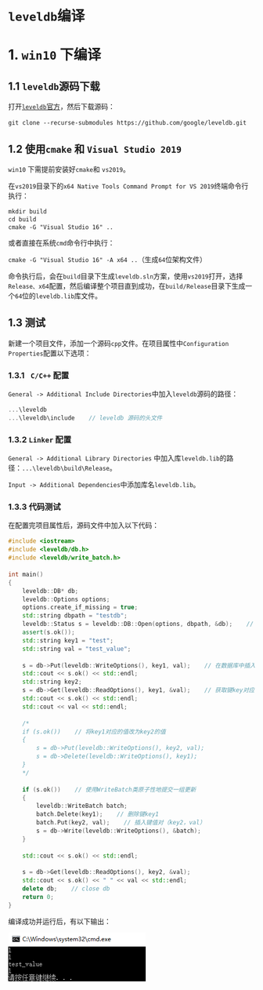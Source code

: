 # `leveldb`编译

# 1. `win10` 下编译

## 1.1 `leveldb`源码下载

打开[`leveldb`官方](https://github.com/google/leveldb)，然后下载源码：

`git clone --recurse-submodules https://github.com/google/leveldb.git`

## 1.2 使用`cmake` 和 `Visual Studio 2019`

`win10` 下需提前安装好`cmake`和 `vs2019`。

在`vs2019`目录下的`x64 Native Tools Command Prompt for VS 2019`终端命令行执行：

```shell
mkdir build
cd build
cmake -G "Visual Studio 16" ..
```

或者直接在系统`cmd`命令行中执行：

`cmake -G "Visual Studio 16" -A x64 ..`（生成`64`位架构文件）

命令执行后，会在`build`目录下生成`leveldb.sln`方案，使用`vs2019`打开，选择`Release、x64`配置，然后编译整个项目直到成功，在`build/Release`目录下生成一个`64`位的`leveldb.lib`库文件。

## 1.3 测试

新建一个项目文件，添加一个源码`cpp`文件。在项目属性中`Configuration Properties`配置以下选项：

### 1.3.1 ` C/C++` 配置

`General -> Additional Include Directories`中加入`leveldb`源码的路径：

```c++
...\leveldb 
...\leveldb\include    // leveldb 源码的头文件
```

### 1.3.2 `Linker` 配置

`General -> Additional Library Directories` 中加入库`leveldb.lib`的路径：`...\leveldb\build\Release`。

`Input -> Additional Dependencies`中添加库名`leveldb.lib`。

### 1.3.3 代码测试

在配置完项目属性后，源码文件中加入以下代码：

```c++
#include <iostream> 
#include <leveldb/db.h>
#include <leveldb/write_batch.h>

int main()
{
	leveldb::DB* db;
	leveldb::Options options;
	options.create_if_missing = true;
	std::string dbpath = "testdb";
	leveldb::Status s = leveldb::DB::Open(options, dbpath, &db);	// 打开一个 leveldb 数据库, 对应于当前路径下 testdb 目录
	assert(s.ok());
	std::string key1 = "test";
	std::string val = "test_value";

	s = db->Put(leveldb::WriteOptions(), key1, val);	// 在数据库中插入(key1, val)键值对
	std::cout << s.ok() << std::endl;
	std::string key2;
	s = db->Get(leveldb::ReadOptions(), key1, &val);	// 获取键key对应的值val
	std::cout << s.ok() << std::endl;
	std::cout << val << std::endl;
	
	/*
	if (s.ok())    // 将key1对应的值改为key2的值
	{
		s = db->Put(leveldb::WriteOptions(), key2, val);
		s = db->Delete(leveldb::WriteOptions(), key1);
	}
	*/

	if (s.ok())    // 使用WriteBatch类原子性地提交一组更新
	{
		leveldb::WriteBatch batch;
		batch.Delete(key1);    // 删除键key1
		batch.Put(key2, val);    // 插入键值对（key2，val）
		s = db->Write(leveldb::WriteOptions(), &batch);
	}

	std::cout << s.ok() << std::endl;
	
	s = db->Get(leveldb::ReadOptions(), key2, &val);
	std::cout << s.ok() << " " << val << std::endl;
	delete db;    // close db
	return 0;
}

```

编译成功并运行后，有以下输出：

![](.\leveldb.png)


